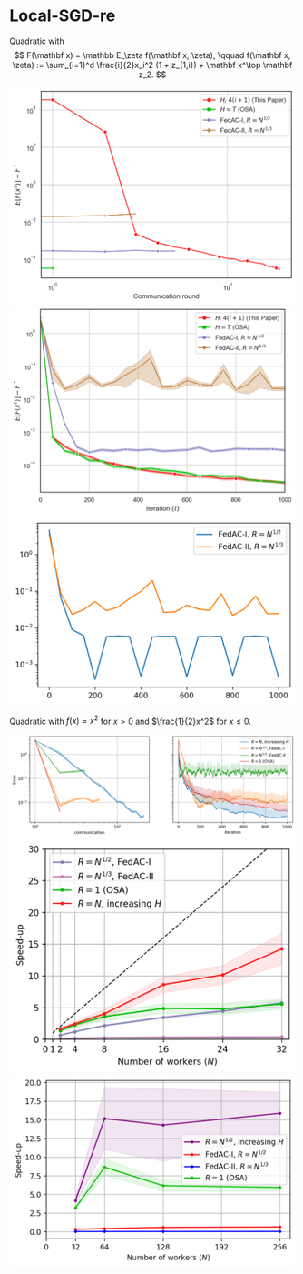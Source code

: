 # Local-SGD-re

Quadratic with $$ F(\mathbf x) = \mathbb E_\zeta f(\mathbf x, \zeta), \qquad f(\mathbf x, \zeta) := \sum_{i=1}^d \frac{i}{2}x_i^2 (1 + z_{1,i}) + \mathbf x^\top \mathbf z_2. $$

![text](figures/communication_skewed.png "communication")
![text](figures/iteration_skewed.png "iteration")
![text](figures/upperbounds_FedAC.png "iteration")


Quadratic with $f(x) = x^2$ for $x>0$ and $\frac{1}{2}x^2$ for $x\leq 0$.

![text](figures/1d_quadratic_errors.png "iteration")
![text](figures/speed-up.png "iteration")
![text](figures/speed-up-lower.png "iteration")
